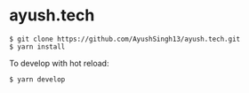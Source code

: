 # ayush.tech

```shell
$ git clone https://github.com/AyushSingh13/ayush.tech.git
$ yarn install
```

To develop with hot reload:

```shell
$ yarn develop
```
